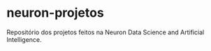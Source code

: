 # neuron-projetos

Repositório dos projetos feitos na Neuron Data Science and Artificial Intelligence.
